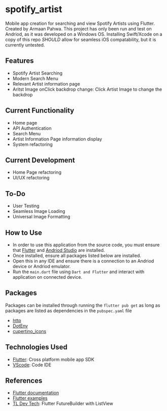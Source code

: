 # spotify_artist

Mobile app creation for searching and view Spotify Artists using Flutter. Created by Armaan Pahwa. 
This project has only been run and test on Andriod, as it was developed on a Windows OS.
Installing Swift/Xcode on a copy of this repo _SHOULD_ allow for seamless iOS compatability, but it is currently untested.

## Features
- Spotify Artist Searching
- Modern Search Menu
- Relevant Artist information page
- Aritst Image onClick backdrop change: Click Artist Image to change the backdrop

## Current Functionality
- Home page
- API Authentication
- Search Menu
- Artist Information Page information display
- System refactoring

## Current Development
- Home Page refactoring
- UI/UX refactoring

## To-Do
- User Testing
- Seamless Image Loading
- Universal Image Formatting

## How to Use
- In order to use this application from the source code, you must ensure that [Flutter](https://flutter.dev/) and [Andriod Studio](https://developer.android.com/studio/) are installed.
- Once installed, ensure all packages listed below are installed.
- Open this in any IDE and ensure there is a connection to an Andriod device or Andriod emulator.
- Run the `main.dart` file using `Dart and Flutter` and interact with application on connected device.

## Packages
Packages can be installed through running the `flutter pub get` as long as packages are listed as dependencies in the `pubspec.yaml` file
- [http](https://pub.dev/packages/http)
- [DotEnv](https://pub.dev/packages/flutter_dotenv)
- [cupertino_icons](https://pub.dev/packages/cupertino_icons)

## Technologies Used
- [Flutter](https://flutter.dev/): Cross platform mobile app SDK
- [VScode](https://code.visualstudio.com/): Code IDE

## References
- [Flutter documentation](https://flutter.dev/docs)
- [Flutter examples](https://flutter.dev/docs/cookbook)
- [TL Dev Tech](https://www.tldevtech.com/flutter-futurebuilder-with-listview-example/): Flutter FutureBuilder with ListView